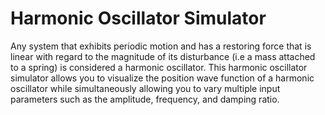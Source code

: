 <h1 class="code-line" data-line-start=0 data-line-end=1 ><a id="Harmonic_Oscillator_Simulator_0"></a>Harmonic Oscillator Simulator</h1>
<p class="has-line-data" data-line-start="2" data-line-end="3">Any system that exhibits periodic motion and has a restoring force that is linear with regard to the magnitude of its disturbance (i.e a mass attached to a spring) is considered a harmonic oscillator.  This harmonic oscillator simulator allows you to visualize the position wave function of a harmonic oscillator while simultaneously allowing you to vary multiple input parameters such as the amplitude, frequency, and damping ratio.</p>
